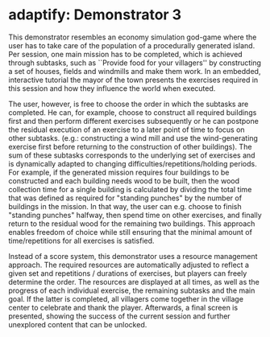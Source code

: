 # adaptify: Demonstrator 3
This demonstrator resembles an economy simulation god-game where the user has to take care of the population of a procedurally generated island. Per session, one main mission has to be completed, which is achieved through subtasks, such as ``Provide food for your villagers'' by constructing a set of houses, fields and windmills and make them work. In an embedded, interactive tutorial the mayor of the town presents the exercises required in this session and how they influence the world when executed.

The user, however, is free to choose the order in which the subtasks are completed. He can, for example, choose to construct all required buildings first and then perform different exercises subsequently or he can postpone the residual execution of an exercise to a later point of time to focus on other subtasks. (e.g.: constructing a wind mill and use the wind-generating exercise first before returning to the construction of other buildings). 
The sum of these subtasks corresponds to the underlying set of exercises and is dynamically adapted to changing difficulties/repetitions/holding periods.
For example, if the generated mission requires four buildings to be constructed and each building needs wood to be built, then the wood collection time for a single building is calculated by dividing the total time that was defined as required for "standing punches" by the number of buildings in the mission. In that way, the user can e.g. choose to finish "standing punches" halfway, then spend time on other exercises, and finally return to the residual wood for the remaining two buildings. This approach enables freedom of choice while still ensuring that the minimal amount of time/repetitions for all exercises is satisfied.

Instead of a score system, this demonstrator uses a resource management approach. The required resources are automatically adjusted to reflect a given set and repetitions / durations of exercises, but players can freely determine the order.
The resources are displayed at all times, as well as the progress of each individual exercise, the remaining subtasks and the main goal. If the latter is completed, all villagers come together in the village center to celebrate and thank the player. Afterwards, a final screen is presented, showing the success of the current session and further unexplored content that can be unlocked.

